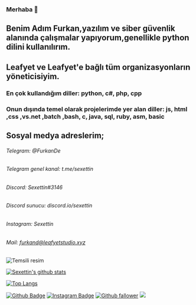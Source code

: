 ### Merhaba 👋
## Benim Adım Furkan,yazılım ve siber güvenlik alanında çalışmalar yapıyorum,genellikle python dilini kullanılırım.
## Leafyet ve Leafyet'e bağlı tüm organizasyonların yöneticisiyim.
### En çok kullandığım diller: python, c#, php, cpp
### Onun dışında temel olarak projelerimde yer alan diller: js, html ,css ,vs.net ,batch ,bash, c, java, sql, ruby, asm, basic
## Sosyal medya adreslerim;
###### Telegram: @FurkanDe
###### Telegram genel kanal: t.me/sexettin 
###### Discord: Sexettin#3146 
###### Discord sunucu: discord.io/sexettin
###### Instagram: Sexettin 
###### Mail: furkand@leafyetstudio.xyz

![Temsili resim](https://cdn.discordapp.com/avatars/793537088015433759/ec9931504762c788f856ab192d60a06e.png?size=256)

[![Sexettin's github stats](https://github-readme-stats.vercel.app/api?username=sexettin78&count_private=true&show_icons=true&theme=radical&hide_rank=false)](https://github.com/anuraghazra/github-readme-stats)

[![Top Langs](https://github-readme-stats.vercel.app/api/top-langs/?username=sexettin78)](https://github.com/anuraghazra/github-readme-stats)

[![Github Badge](https://img.shields.io/badge/-Github-000?style=quare&labelColor=000&logo=Github&logoColor=white&link=link)](https://github.com/sexettin78) 
[![Instagram Badge](https://img.shields.io/badge/-Instagram-C13584?style=flat-quare&labelColor=C13584&logo=instagram&logoColor=white&link=link)](https://instagram.com/sexettin) 
[![Github fallower](https://img.shields.io/github/followers/sexettin78?style=social)](https://github.com/sexettin78) 
![](https://komarev.com/ghpvc/?username=sexettin78)
